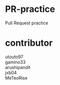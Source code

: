 # PR-practice  
Pull Request practice

contributor  
======    
utouto97  
gamino33  
arushipandit  
jxb04  
MeTeoRise
